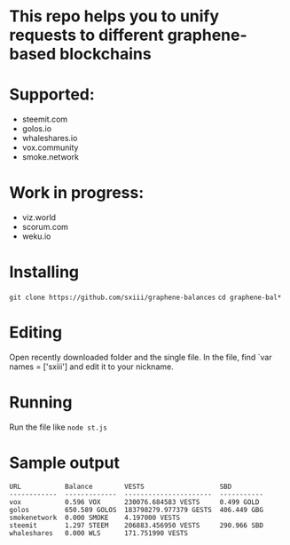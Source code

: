 # This repo helps you to unify requests to different graphene-based blockchains

# Supported:
* steemit.com
* golos.io
* whaleshares.io
* vox.community
* smoke.network

# Work in progress:
* viz.world
* scorum.com
* weku.io

# Installing
`git clone https://github.com/sxiii/graphene-balances`
`cd graphene-bal*`

# Editing
Open recently downloaded folder and the single file. In the file, find `var names = ['sxiii'] and edit it to your nickname.

# Running
Run the file like `node st.js`

# Sample output
```
URL           Balance        VESTS                   SBD        
------------  -------------  ----------------------  -----------
vox           0.596 VOX      230076.684583 VESTS     0.499 GOLD 
golos         650.589 GOLOS  183798279.977379 GESTS  406.449 GBG
smokenetwork  0.000 SMOKE    4.197000 VESTS                     
steemit       1.297 STEEM    206883.456950 VESTS     290.966 SBD
whaleshares   0.000 WLS      171.751990 VESTS            
```
